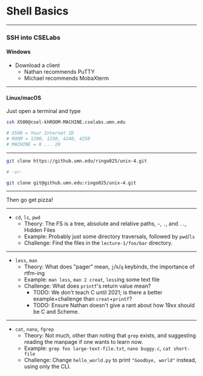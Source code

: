 # Shell Basics

---

### SSH into CSELabs

#### Windows

 - Download a client
   - Nathan recommends PuTTY
   - Michael recommends MobaXterm

-----

#### Linux/macOS

Just open a terminal and type

```bash
ssh X500@csel-khROOM-MACHINE.cselabs.umn.edu

# X500 = Your Internet ID
# ROOM = 1200, 1250, 4240, 4250
# MACHINE = 0 ... 20
```

---

```bash
git clone https://github.umn.edu/ringo025/unix-4.git

# -or-

git clone git@github.umn.edu:ringo025/unix-4.git
```

-----

Then go get pizza!

---

 - `cd`, `ls`, `pwd`
   - Theory: The FS is a tree, absolute and relative paths, `~`, `.`, and `..`, Hidden Files
   - Example: Probably just some directory traversals, followed by `pwd`/`ls`
   - Challenge: Find the files in the `lecture-1/foo/bar` directory.

---

 - `less`, `man`
   - Theory: What does "pager" mean, `j`/`k`/`q` keybinds, the importance of
     rtfm-ing
   - Example: `man less`, `man 2 creat`, `less`ing some text file
   - Challenge: What does `printf`'s return value mean?
     - TODO: We don't teach C until 2021; is there a better example+challenge than `creat`+`printf`?
     - TODO: Ensure Nathan doesn't give a rant about how 19xx should be C and
       Scheme.

---

 - `cat`, `nano`, `fgrep`
   - Theory: Not much, other than noting that `grep` exists, and suggesting
     reading the manpage if one wants to learn now.
   - Example: `grep foo large-text-file.txt`, `nano buggy.c`, `cat short-file`
   - Challenge: Change `hello_world.py` to print `"Goodbye, world"` instead,
     using only the CLI.
